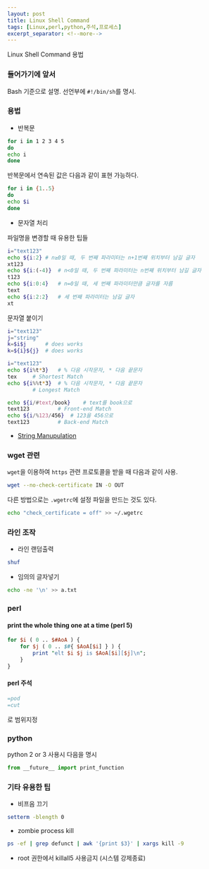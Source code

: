 ```yaml
---
layout: post
title: Linux Shell Command
tags: [Linux,perl,python,주석,프로세스]
excerpt_separator: <!--more-->
---
```

Linux Shell Command 용법
<!--more-->

### 들어가기에 앞서

Bash 기준으로 설명. 선언부에 ``#!/bin/sh``를 명시.

### 용법

- 반복문

```bash
for i in 1 2 3 4 5
do
echo i
done
```
반복문에서 연속된 값은 다음과 같이 표현 가능하다.
```bash
for i in {1..5}
do
echo $i
done
```

- 문자열 처리

파일명을 변경할 때 유용한 팁들
```bash
i="text123"
echo ${i:2}	# n≥0일 때, 두 번째 파라미터는 n+1번째 위치부터 남길 글자
xt123
echo ${i:(-4)}	# n<0일 때, 두 번째 파라미터는 n번째 위치부터 남길 글자
t123
echo ${i:0:4}	# n=0일 때, 세 번째 파라미터만큼 글자를 자름
text
echo ${i:2:2}	# 세 번째 파라미터는 남길 글자
xt
```
문자열 붙이기
```bash
i="text123"
j="string"
k=$i$j		# does works
k=${i}${j}	# does works
```

```bash
i="text123"
echo ${i%t*3}	# % 다음 시작문자, * 다음 끝문자
tex		# Shortest Match
echo ${i%%t*3}	# % 다음 시작문자, * 다음 끝문자
		# Longest Match
```

```bash
echo ${i/#text/book}	# text를 book으로
text123			# Front-end Match
echo ${i/%123/456}	# 123을 456으로
text123			# Back-end Match
```

- [String Manupulation](https://www.tldp.org/LDP/abs/html/string-manipulation.html)

### wget 관련
``wget``을 이용하여 ``https`` 관련 프로토콜을 받을 때 다음과 같이 사용.
```bash
wget --no-check-certificate IN -O OUT
```

다른 방법으로는 ``.wgetrc``에 설정 파일을 만드는 것도 있다.
```bash
echo "check_certificate = off" >> ~/.wgetrc
```

### 라인 조작
- 라인 랜덤출력
```bash
shuf
```
- 임의의 글자넣기
```bash
echo -ne '\n' >> a.txt
```

### perl
#### print the whole thing one at a time (perl 5)

```perl
for $i ( 0 .. $#AoA ) {
    for $j ( 0 .. $#{ $AoA[$i] } ) {
        print "elt $i $j is $AoA[$i][$j]\n";
    }
}
```
#### perl 주석
```perl
=pod
=cut
```
로 범위지정

### python
python 2 or 3 사용시 다음을 명시
```python
from __future__ import print_function
```

### 기타 유용한 팁
- 비프음 끄기
```bash
setterm -blength 0
```

- zombie process kill
```bash
ps -ef | grep defunct | awk '{print $3}' | xargs kill -9
```

- root 권한에서 killall5 사용금지 (시스템 강제종료)
